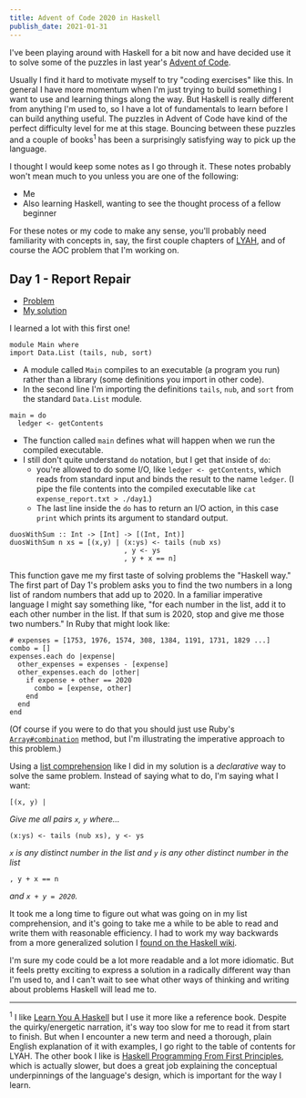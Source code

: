 ```yaml
---
title: Advent of Code 2020 in Haskell
publish_date: 2021-01-31
---
```


I've been playing around with Haskell for a bit now and have decided use it to solve some of the puzzles in last year's [Advent of Code](https://adventofcode.com).

Usually I find it hard to motivate myself to try "coding exercises" like this.
In general I have more momentum when I'm just trying to build something I want to use and learning things along the way.
But Haskell is really different from anything I'm used to, so I have a lot of fundamentals to learn before I can build anything useful.
The puzzles in Advent of Code have kind of the perfect difficulty level for me at this stage.
Bouncing between these puzzles and a couple of books<sup>1</sup> has been a surprisingly satisfying way to pick up the language.

I thought I would keep some notes as I go through it.
These notes probably won't mean much to you unless you are one of the following:

- Me
- Also learning Haskell, wanting to see the thought process of a fellow beginner

For these notes or my code to make any sense, you'll probably need familiarity with concepts in, say, the first couple chapters of [LYAH](http://learnyouahaskell.com), and of course the AOC problem that I'm working on.


## Day 1 - Report Repair

- [Problem](https://adventofcode.com/2020/day/1)
- [My solution](https://github.com/brendantang/aoc_2020_haskell/blob/main/day1/day1.hs)

I learned a lot with this first one!

```
module Main where
import Data.List (tails, nub, sort)
```

- A module called `Main` compiles to an executable (a program you run) rather than a library (some definitions you import in other code).
- In the second line I'm importing the definitions `tails`, `nub`, and `sort` from the standard `Data.List` module.

```
main = do
  ledger <- getContents
```

- The function called `main` defines what will happen when we run the compiled executable.
- I still don't quite understand `do` notation, but I get that inside of `do`:
  - you're allowed to do some I/O, like `ledger <- getContents`, which reads from standard input and binds the result to the name `ledger`.
    (I pipe the file contents into the compiled executable like `cat expense_report.txt > ./day1`.)
  - The last line inside the `do` has to return an I/O action, in this case `print` which prints its argument to standard output.

```
duosWithSum :: Int -> [Int] -> [(Int, Int)]
duosWithSum n xs = [(x,y) | (x:ys) <- tails (nub xs)
                            , y <- ys
                            , y + x == n]
```

This function gave me my first taste of solving problems the "Haskell way."
The first part of Day 1's problem asks you to find the two numbers in a long list of random numbers that add up to 2020.
In a familiar imperative language I might say something like, 
"for each number in the list, add it to each other number in the list. 
If that sum is 2020, stop and give me those two numbers."
In Ruby that might look like:

```
# expenses = [1753, 1976, 1574, 308, 1384, 1191, 1731, 1829 ...]
combo = []
expenses.each do |expense|
  other_expenses = expenses - [expense]
  other_expenses.each do |other|
    if expense + other == 2020
      combo = [expense, other]
    end
  end
end 
```

(Of course if you were to do that you should just use Ruby's [`Array#combination`](https://docs.ruby-lang.org/en/3.0.0/Array.html#method-i-combination) method, but I'm illustrating the imperative approach to this problem.)

Using a [list comprehension](http://learnyouahaskell.com/starting-out#im-a-list-comprehension) like I did in my solution is a _declarative_ way to solve the same problem.
Instead of saying what to do, I'm saying what I want: 

  ```
  [(x, y) |
  ```    
  
_Give me all pairs `x`, `y` where..._
  
  ```
  (x:ys) <- tails (nub xs), y <- ys
  ```
  
_`x` is any distinct number in the list and `y` is any other distinct number in the list_
  
 ```
 , y + x == n
 ```     
 
_and `x + y = 2020`._

It took me a long time to figure out what was going on in my list comprehension, and it's going to take me a while to be able to read and write them with reasonable efficiency.
I had to work my way backwards from a more generalized solution I [found on the Haskell wiki](https://wiki.haskell.org/index.php?title=99_questions/Solutions/26&oldid=57435).

I'm sure my code could be a lot more readable and a lot more idiomatic.
But it feels pretty exciting to express a solution in a radically different way than I'm used to, and I can't wait to see what other ways of thinking and writing about problems Haskell will lead me to.


---

<sup>1</sup>
I like [Learn You A Haskell](http://learnyouahaskell.com/chapters) but I use it more like a reference book.
Despite the quirky/energetic narration, it's way too slow for me to read it from start to finish.
But when I encounter a new term and need a thorough, plain English explanation of it with examples, I go right to the table of contents for LYAH.
The other book I like is [Haskell Programming From First Principles](https://haskellbook.com), which is actually slower, but does a great job explaining the conceptual underpinnings of the language's design, which is important for the way I learn.
